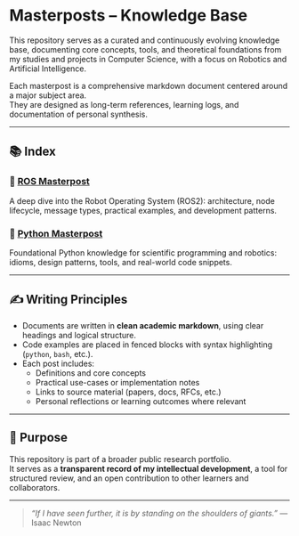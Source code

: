 # Masterposts – Knowledge Base

This repository serves as a curated and continuously evolving knowledge base, documenting core concepts, tools, and theoretical foundations from my studies and projects in Computer Science, with a focus on Robotics and Artificial Intelligence.

Each masterpost is a comprehensive markdown document centered around a major subject area.  
They are designed as long-term references, learning logs, and documentation of personal synthesis.

---

## 📚 Index

### 🔹 [ROS Masterpost](./ros2_engineering_notes.md)  
A deep dive into the Robot Operating System (ROS2): architecture, node lifecycle, message types, practical examples, and development patterns.

### 🔹 [Python Masterpost](./python_for_robotic_engineering.md)  
Foundational Python knowledge for scientific programming and robotics: idioms, design patterns, tools, and real-world code snippets.

---

## ✍️ Writing Principles

- Documents are written in **clean academic markdown**, using clear headings and logical structure.
- Code examples are placed in fenced blocks with syntax highlighting (`python`, `bash`, etc.).
- Each post includes:
  - Definitions and core concepts
  - Practical use-cases or implementation notes
  - Links to source material (papers, docs, RFCs, etc.)
  - Personal reflections or learning outcomes where relevant

---

## 🧭 Purpose

This repository is part of a broader public research portfolio.  
It serves as a **transparent record of my intellectual development**, a tool for structured review, and an open contribution to other learners and collaborators.

---

> _“If I have seen further, it is by standing on the shoulders of giants.”_ — Isaac Newton

